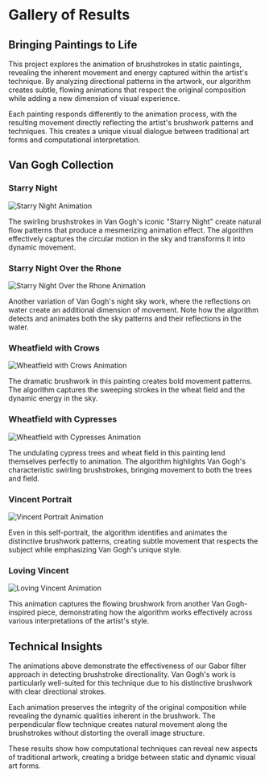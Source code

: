 # Gallery of Results

## Bringing Paintings to Life

This project explores the animation of brushstrokes in static paintings, revealing the inherent movement and energy captured within the artist's technique. By analyzing directional patterns in the artwork, our algorithm creates subtle, flowing animations that respect the original composition while adding a new dimension of visual experience.

Each painting responds differently to the animation process, with the resulting movement directly reflecting the artist's brushwork patterns and techniques. This creates a unique visual dialogue between traditional art forms and computational interpretation.

## Van Gogh Collection

### Starry Night
![Starry Night Animation](./output/animated_stary-night.gif)

The swirling brushstrokes in Van Gogh's iconic "Starry Night" create natural flow patterns that produce a mesmerizing animation effect. The algorithm effectively captures the circular motion in the sky and transforms it into dynamic movement.

### Starry Night Over the Rhone
![Starry Night Over the Rhone Animation](./output/animated_Starry-Night-Over-the-Rhone-Featured.gif)

Another variation of Van Gogh's night sky work, where the reflections on water create an additional dimension of movement. Note how the algorithm detects and animates both the sky patterns and their reflections in the water.

### Wheatfield with Crows
![Wheatfield with Crows Animation](./output/animated_wheatfield-with-crows.gif)

The dramatic brushwork in this painting creates bold movement patterns. The algorithm captures the sweeping strokes in the wheat field and the dynamic energy in the sky.

### Wheatfield with Cypresses
![Wheatfield with Cypresses Animation](./output/animated_wheatfield-with-cypresses.gif)

The undulating cypress trees and wheat field in this painting lend themselves perfectly to animation. The algorithm highlights Van Gogh's characteristic swirling brushstrokes, bringing movement to both the trees and field.

### Vincent Portrait
![Vincent Portrait Animation](./output/animated_vincent.gif)

Even in this self-portrait, the algorithm identifies and animates the distinctive brushwork patterns, creating subtle movement that respects the subject while emphasizing Van Gogh's unique style.

### Loving Vincent
![Loving Vincent Animation](./output/animated_loving-vincent.gif)

This animation captures the flowing brushwork from another Van Gogh-inspired piece, demonstrating how the algorithm works effectively across various interpretations of the artist's style.

## Technical Insights

The animations above demonstrate the effectiveness of our Gabor filter approach in detecting brushstroke directionality. Van Gogh's work is particularly well-suited for this technique due to his distinctive brushwork with clear directional strokes.

Each animation preserves the integrity of the original composition while revealing the dynamic qualities inherent in the brushwork. The perpendicular flow technique creates natural movement along the brushstrokes without distorting the overall image structure.

These results show how computational techniques can reveal new aspects of traditional artwork, creating a bridge between static and dynamic visual art forms.

